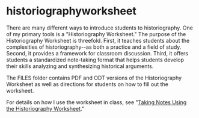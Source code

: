 # historiographyworksheet

There are many different ways to introduce students to historiography. One of my primary tools is a "Historiography Worksheet." The purpose of the Historiography Worksheet is threefold. First, it teaches students about the complexities of historiography--as both a practice and a field of study. Second, it provides a framework for classroom discussion. Third, it offers students a standardized note-taking format that helps students develop their skills analyzing and synthesizing historical arguments. 

The FILES folder contains PDF and ODT versions of the Historiography Worksheet as well as directions for students on how to fill out the worksheet. 

For details on how I use the worksheet in class, see "[Taking Notes Using the Historiography Worksheet](https://jasonmkelly.com/jason-m-kelly/2021/9/6/e3cytirnrt8wv7qfwjrdd0y0xe3e9n)."
